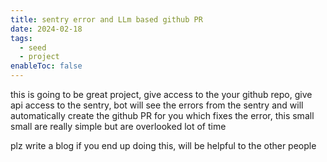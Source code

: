 ```yaml
---
title: sentry error and LLm based github PR
date: 2024-02-18
tags:
  - seed
  - project
enableToc: false
---
```

this is going to be great project, give access to the your github repo, give api access to the sentry, bot will see the errors from the sentry and will automatically create the github PR for you which fixes the error, this small small are really simple but are overlooked lot of time

plz write a blog if you end up doing this, will be helpful to the other people